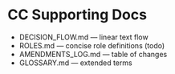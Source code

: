 # CC Supporting Docs
- DECISION_FLOW.md — linear text flow
- ROLES.md — concise role definitions (todo)
- AMENDMENTS_LOG.md — table of changes
- GLOSSARY.md — extended terms

